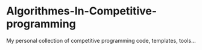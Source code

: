 # Algorithmes-In-Competitive-programming
My personal collection of competitive programming code, templates, tools...

